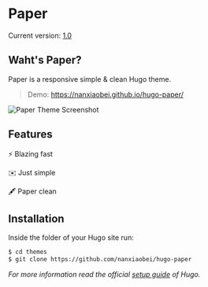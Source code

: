 Paper
========

Current version: [1.0](https://github.com/nanxiaobei/hugo-paper/releases)


## Waht's Paper?

Paper is a responsive simple & clean Hugo theme.

> Demo: https://nanxiaobei.github.io/hugo-paper/

![Paper Theme Screenshot](https://raw.githubusercontent.com/nanxiaobei/hugo-paper/master/images/screenshot.png)


## Features

⚡️ Blazing fast

✉️ Just simple

🖋 Paper clean


## Installation

Inside the folder of your Hugo site run:

```bash
$ cd themes
$ git clone https://github.com/nanxiaobei/hugo-paper
```

*For more information read the official [setup guide](https://gohugo.io/overview/installing/) of Hugo.*
